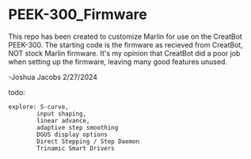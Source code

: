 # PEEK-300_Firmware

This repo has been created to customize Marlin for use on the CreatBot PEEK-300.  The starting code is the firmware as recieved from CreatBot, NOT stock Marlin firmware.  It's my opinion that CreatBot did a poor job when setting up the firmware, leaving many good features unused.

-Joshua Jacobs 2/27/2024


todo:

    explore: S-curve, 
            input shaping,
            linear advance, 
            adaptive step smoothing
            DGUS display options
            Direct Stepping / Step Daemon
            Trinamic Smart Drivers